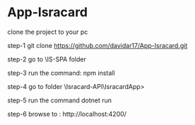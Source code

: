 # App-Isracard

clone the project to your pc

step-1 
git clone https://github.com/davidar17/App-Isracard.git

step-2
go to \IS-SPA folder

step-3 
run the command: npm install

step-4
go to folder \Isracard-API\IsracardApp>

step-5
run the command dotnet run

step-6
browse to : http://localhost:4200/



